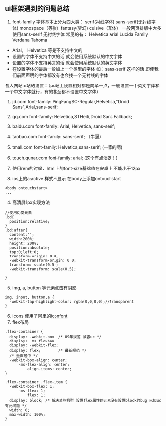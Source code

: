 ## ui框架遇到的问题总结

1. font-family
  字体基本上分为四大类： serif(衬线字体) sans-serif(无衬线字体) monospace（等款）fantasy(梦幻) cuisive（草体）
  一般网页排版中大多使用sans-serif 无衬线字体 常见的有： Helvetica Arial Lucida Family Verdana Tahoma

  * Arial， Helvetica 等是不支持中文的
  * 设置的字体不支持中文的话 就会使用系统默认的中文字体
  * 设置的字体不支持英文的话 就会使用系统默认的英文字体
  * 在设置字体的最后一般加上一个类型的字体 如：sans-serif 这样的话 即使我们前面声明的字体都没有也会找一个无衬线的字体 

  各大网站m站的设置：（pc站上设置相对都是简单一点，一般设置一个英文字体和一个中文字体就行，有的甚至都不设置中文字体）
  1. jd.com      font-family: PingFangSC-Regular,Helvetica,"Droid Sans",Arial,sans-serif;
  2. qq.com      font-family: Helvetica,STHeiti,Droid Sans Fallback;
  3. baidu.com   font-family: Arial, Helvetica, sans-serif;
  4. taobao.com  font-family: sans-serif; （牛逼）
  5. tmall.com   font-family: Helvetica,sans-serif; (一家的啊)
  6. touch.qunar.com font-family: arial; (这个有点淡定！)

2. 使用rem的时候，html上的font-size基础值在安卓上 不能小于12px
3. ios上的a:active 样式不显示  在body上添加ontouchstart

  ```
  <body ontouchstart>
  ...

  ```
4. 高清屏1px实现方法

  ```
  //使用伪类元素
  .bd{
    position:relative;
  }
  .bd:after{
    content:'';
    width:200%;
    height: 200%;
    position:absolute;
    top:0;left:0;
    transform-origin: 0 0;
    -webkit-transform-origin: 0 0;
    transform: scale(0.5);
    -webkit-transform: scale(0.5);

  }
  ```
5. img, a, button 等元素点击有阴影

  ```
  img, input, button,a {
    -webkit-tap-highlight-color: rgba(0,0,0,0);//transparent
  }
  ```
6. icons 使用了阿里的[iconfont](http://www.iconfont.cn/)
7. flex布局

  ```
  .flex-container {
    display: -webkit-box; /* 09年规范 兼容uc */
    display: -ms-flexbox;
    display: -webkit-flex;
    display: flex;        /* 最新规范 */
    /* 垂直居中 */
    -webkit-box-align: center;
        -ms-flex-align: center;
            align-items: center;
  }

  .flex-container .flex-item {
    -webkit-box-flex: 1;
        -ms-flex: 1;
            flex: 1;
    display: block; /* 解决某些机型 设置flex属性的元素没有设置block的bug 已知uc有此问题 */
    width: 0;
    max-width: 100%;
  }
  ```
